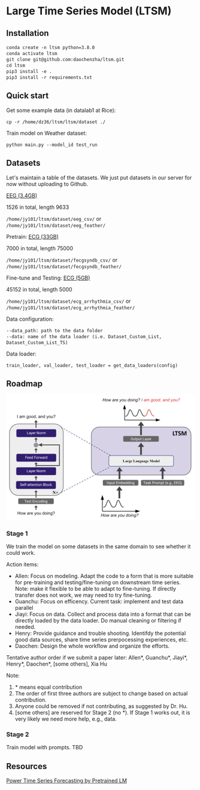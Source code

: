 # Large Time Series Model (LTSM)

## Installation
```
conda create -n ltsm python=3.8.0
conda activate ltsm
git clone git@github.com:daochenzha/ltsm.git
cd ltsm
pip3 install -e .
pip3 install -r requirements.txt
```

## Quick start
Get some example data (in datalab1 at Rice):

```
cp -r /home/dz36/ltsm/ltsm/dataset ./
```

Train model on Weather dataset:
```
python main.py --model_id test_run
```

## Datasets
Let's maintain a table of the datasets. We just put datasets in our server for now without uploading to Github.

[EEG (3.4GB)](https://www.physionet.org/content/eegmmidb/1.0.0/)

1526 in total, length 9633

`/home/jy101/ltsm/dataset/eeg_csv/` or `/home/jy101/ltsm/dataset/eeg_feather/`


Pretrain: [ECG (33GB)](https://physionet.org/content/fecgsyndb/1.0.0/)

7000 in total, length 75000

`/home/jy101/ltsm/dataset/fecgsyndb_csv/` or `/home/jy101/ltsm/dataset/fecgsyndb_feather/`

Fine-tune and Testing: [ECG (5GB)](https://physionet.org/content/ecg-arrhythmia/1.0.0/)

45152 in total, length 5000

`/home/jy101/ltsm/dataset/ecg_arrhythmia_csv/` or `/home/jy101/ltsm/dataset/ecg_arrhythmia_feather/`

Data configuration:
```
--data_path: path to the data folder
--data: name of the data loader (i.e. Dataset_Custom_List, Dataset_Custom_List_TS)
```

Data loader:
```
train_loader, val_loader, test_loader = get_data_loaders(config)
```

## Roadmap

<img width="800" src="./imgs/overview.png" alt="overview" />

### Stage 1

We train the model on some datasets in the same domain to see whether it could work.

Action items:
*   Allen: Focus on modeling. Adapt the code to a form that is more suitable for pre-training and testing/fine-tuning on downstream time series. Note: make it flexible to be able to adapt to fine-tuning. If directly transfer does not work, we may need to try fine-tuning.
*   Guanchu: Focus on efficency. Current task: implement and test data parallel
*   Jiayi: Focus on data. Collect and process data into a format that can be directly loaded by the data loader. Do manual cleaning or filtering if needed.
*   Henry: Provide guidance and trouble shooting. Identifdy the potential good data sources, share time series prerpocessing experiences, etc.
*   Daochen: Design the whole workflow and organize the efforts.

Tentative author order if we submit a paper later:
Allen*, Guanchu*, Jiayi*, Henry*, Daochen*, [some others], Xia Hu

Note:
1. \* means equal contribution
2. The order of first three authors are subject to change based on actual contribution.
3. Anyone could be removed if not contributing, as suggested by Dr. Hu.
4. [some others] are reserved for Stage 2 (no *). If Stage 1 works out, it is very likely we need more help, e.g., data.


### Stage 2
Train model with prompts. TBD


## Resources
[Power Time Series Forecasting by Pretrained LM](https://arxiv.org/pdf/2302.11939.pdf)
